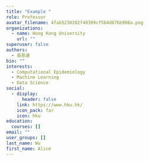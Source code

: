 ```yaml
---
title: "Example "
role: Professor
avatar_filename: 4fab5230282f49399cf5b4d87bb908a.png
organizations:
  - name: Hong Kong University
    url: ""
superuser: false
authors:
  - 吳恩達
bio: ""
interests:
  - Computational Epidemiology
  - Machine Learning
  - Data Science
social:
  - display:
      header: false
    link: https://www.hku.hk/
    icon_pack: far
    icon: hku
education:
  courses: []
email: ""
user_groups: []
last_name: Wu
first_name: Alice
---
```

